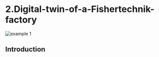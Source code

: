 # 2.Digital-twin-of-a-Fishertechnik-factory
![example 1](https://github.com/Weizhe-JIA/2.Digital-twin-of-a-Fishertechnik-factory/blob/main/imgs/PROCOM_PHOTO.png?raw=true)
## Introduction
